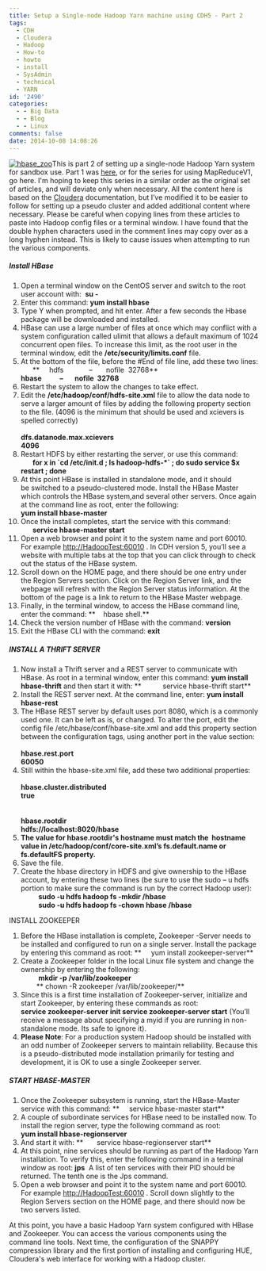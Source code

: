 ```yaml
---
title: Setup a Single-node Hadoop Yarn machine using CDH5 - Part 2
tags:
  - CDH
  - Cloudera
  - Hadoop
  - How-to
  - howto
  - install
  - SysAdmin
  - technical
  - YARN
id: '2490'
categories:
  - - Big Data
  - - Blog
  - - Linux
comments: false
date: 2014-10-08 14:08:26
---
```


[![hbase_zoo](http://edpflager.com/wp-content/uploads/2014/04/hbase_zoo-300x170.png)](http://edpflager.com/wp-content/uploads/2014/04/hbase_zoo.png)This is part 2 of setting up a single-node Hadoop Yarn system for sandbox use. Part 1 was [here](http://edpflager.com/?p=2475 "Setup a Single-node Hadoop Yarn machine using CDH5 – Part 1"), or for the series for using MapReduceV1, go here. I'm hoping to keep this series in a similar order as the original set of articles, and will deviate only when necessary. All the content here is based on the [Cloudera](http://www.cloudera.com) documentation, but I’ve modified it to be easier to follow for setting up a pseudo cluster and added additional content where necessary. Please be careful when copying lines from these articles to paste into Hadoop config files or a terminal window. I have found that the double hyphen characters used in the comment lines may copy over as a long hyphen instead. This is likely to cause issues when attempting to run the various components.

##### Install HBase
<!-- more -->
1.  Open a terminal window on the CentOS server and switch to the root user account with:  **su -**
2.  Enter this command: **yum install hbase** 
3.  Type Y when prompted, and hit enter. After a few seconds the Hbase package will be downloaded and installed.
4.  HBase can use a large number of files at once which may conflict with a system configuration called ulimit that allows a default maximum of 1024 concurrent open files. To increase this limit, as the root user in the terminal window, edit the **/etc/security/limits.conf** file.
5.  At the bottom of the file, before the #End of file line, add these two lines:  
          **     hdfs             –       nofile  32768**  
     **hbase           –       nofile  32768**
6.  Restart the system to allow the changes to take effect.
7.  Edit the **/etc/hadoop/conf/hdfs-site.xml** file to allow the data node to serve a larger amount of files by adding the following property section to the file. (4096 is the minimum that should be used and xcievers is spelled correctly)  
            **<property>**  
     **<name>dfs.datanode.max.xcievers</name>**  
     **<value>4096</value>**  
     **</property>**
8.  Restart HDFS by either restarting the server, or use this command:  
          **for x in \`cd /etc/init.d ; ls hadoop-hdfs-\*\` ; do sudo service $x restart ; done**
9.  At this point HBase is installed in standalone mode, and it should be switched to a pseudo-clustered mode. Install the HBase Master which controls the HBase system,and several other servers. Once again at the command line as root, enter the following:  
     **yum install hbase-master**
10.  Once the install completes, start the service with this command:  
          **service hbase-master start**
11.  Open a web browser and point it to the system name and port 60010. For example [http://HadoopTest:60010](http://hadooptest:50070/) . In CDH version 5, you’ll see a website with multiple tabs at the top that you can click through to check out the status of the HBase system.
12.  Scroll down on the HOME page, and there should be one entry under the Region Servers section. Click on the Region Server link, and the webpage will refresh with the Region Server status information. At the bottom of the page is a link to return to the HBase Master webpage.
13.  Finally, in the terminal window, to access the HBase command line, enter the command: **    hbase shell.**
14.  Check the version number of HBase with the command: **version**
15.  Exit the HBase CLI with the command: **exit**

##### INSTALL A THRIFT SERVER

1.  Now install a Thrift server and a REST server to communicate with HBase. As root in a terminal window, enter this command: **yum install hbase-thrift** and then start it with: **           service hbase-thrift start**
2.  Install the REST server next. At the command line, enter: **yum install hbase-rest**
3.  The HBase REST server by default uses port 8080, which is a commonly used one. It can be left as is, or changed. To alter the port, edit the config file /etc/hbase/conf/hbase-site.xml and add this property section between the configuration tags, using another port in the value section:  
     **<property>**  
     **<name>hbase.rest.port</name>**  
     **<value>60050</value>**  
     **</property>**
4.  Still within the hbase-site.xml file, add these two additional properties:  
     **<property>**  
     **<name>hbase.cluster.distributed</name>**  
     **<value>true</value>**  
     **</property>**  
     **<property>**  
     **<name>hbase.rootdir</name>**  
     **<value>hdfs://localhost:8020/hbase</value>**   
     **</property>**
5.  **The value for hbase.rootdir's hostname must match the  hostname value in /etc/hadoop/conf/core-site.xml’s fs.default.name or fs.defaultFS property.**
6.  Save the file.
7.  Create the hbase directory in HDFS and give ownership to the HBase account, by entering these two lines (be sure to use the sudo – u hdfs portion to make sure the command is run by the correct Hadoop user):  
             **sudo -u hdfs hadoop fs -mkdir /hbase**  
             **sudo -u hdfs hadoop fs -chown hbase /hbase**

INSTALL ZOOKEEPER

1.  Before the HBase installation is complete, Zookeeper -Server needs to be installed and configured to run on a single server. Install the package by entering this command as root: **     yum install zookeeper-server**
2.  Create a Zookeeper folder in the local Linux file system and change the ownership by entering the following:  
             **mkdir -p /var/lib/zookeeper**  
            ** chown -R zookeeper /var/lib/zookeeper/**
3.  Since this is a first time installation of Zookeeper-server, initialize and start Zookeeper, by entering these commands as root:  
     **service zookeeper-server init service zookeeper-server start** (You’ll receive a message about specifying a myid if you are running in non-standalone mode. Its safe to ignore it).
4.  **Please Note**: For a production system Hadoop should be installed with an odd number of Zookeeper servers to maintain reliability. Because this is a pseudo-distributed mode installation primarily for testing and development, it is OK to use a single Zookeeper server.

##### START HBASE-MASTER

1.  Once the Zookeeper subsystem is running, start the HBase-Master service with this command: **     service hbase-master start**
2.  A couple of subordinate services for HBase need to be installed now. To install the region server, type the following command as root:  
     **yum install hbase-regionserver**
3.  And start it with: **       service hbase-regionserver start**
4.  At this point, nine services should be running as part of the Hadoop Yarn installation. To verify this, enter the following command in a terminal window as root: **jps**  A list of ten services with their PID should be returned. The tenth one is the Jps command.
5.  Open a web browser and point it to the system name and port 60010. For example [http://HadoopTest:60010](http://hadooptest:50070/) . Scroll down slightly to the Region Servers section on the HOME page, and there should now be two servers listed.

At this point, you have a basic Hadoop Yarn system configured with HBase and Zookeeper. You can access the various components using the command line tools. Next time, the configuration of the SNAPPY compression library and the first portion of installing and configuring HUE, Cloudera's web interface for working with a Hadoop cluster.